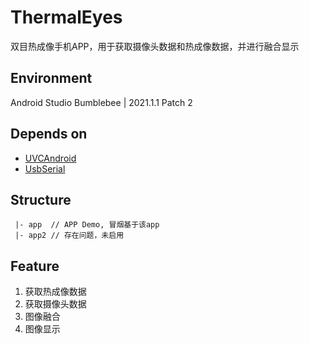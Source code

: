 # ThermalEyes
双目热成像手机APP，用于获取摄像头数据和热成像数据，并进行融合显示
## Environment
Android Studio Bumblebee | 2021.1.1 Patch 2

## Depends on
 - [UVCAndroid](https://github.com/shiyinghan/UVCAndroid)
 - [UsbSerial](https://github.com/felHR85/UsbSerial)

## Structure
```
 |- app  // APP Demo, 冒烟基于该app
 |- app2 // 存在问题，未启用
```

## Feature
1. 获取热成像数据
2. 获取摄像头数据
3. 图像融合
4. 图像显示
